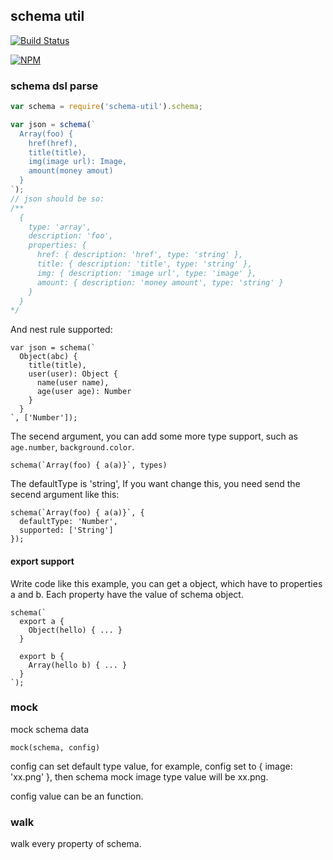 ## schema util

[![Build Status](https://travis-ci.org/shepherdwind/schema-util.svg?branch=master)](https://travis-ci.org/shepherdwind/schema-util)

[![NPM](https://nodei.co/npm/schema-util.png?compact=true)](https://nodei.co/npm/schema-util/)

### schema dsl parse

```js
var schema = require('schema-util').schema;

var json = schema(`
  Array(foo) {
    href(href),
    title(title),
    img(image url): Image,
    amount(money amout)
  }
`);
// json should be so:
/**
  {
    type: 'array',
    description: 'foo',
    properties: {
      href: { description: 'href', type: 'string' },
      title: { description: 'title', type: 'string' },
      img: { description: 'image url', type: 'image' },
      amount: { description: 'money amount', type: 'string' }
    }
  }
*/
```

And nest rule supported:

```
var json = schema(`
  Object(abc) {
    title(title),
    user(user): Object {
      name(user name),
      age(user age): Number
    }
  }
`, ['Number']);
```

The secend argument, you can add some more type support, such as
`age.number`, `background.color`.

```
schema(`Array(foo) { a(a)}`, types)
```

The defaultType is 'string', If you want change this, you need send
the secend argument like this:

```
schema(`Array(foo) { a(a)}`, {
  defaultType: 'Number',
  supported: ['String']
});
```

#### export support

Write code like this example, you can get a object, which have to
properties a and b. Each property have the value of schema object.

```
schema(`
  export a {
    Object(hello) { ... }
  }

  export b {
    Array(hello b) { ... }
  }
`);
```

### mock

mock schema data

```
mock(schema, config)
```

config can set default type value, for example, config set to { image: 'xx.png' },
then schema mock image type value will be xx.png.

config value can be an function.

### walk

walk every property of schema.
